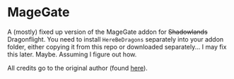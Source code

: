 # MageGate
A (mostly) fixed up version of the MageGate addon for ~~Shadowlands~~ Dragonflight. You need to install `HereBeDragons` separately into your addon folder, either copying it from
this repo or downloaded separately... I may fix this later. Maybe. Assuming I figure out how.

All credits go to the original author (found [here](https://www.curseforge.com/wow/addons/mage-gate)).
